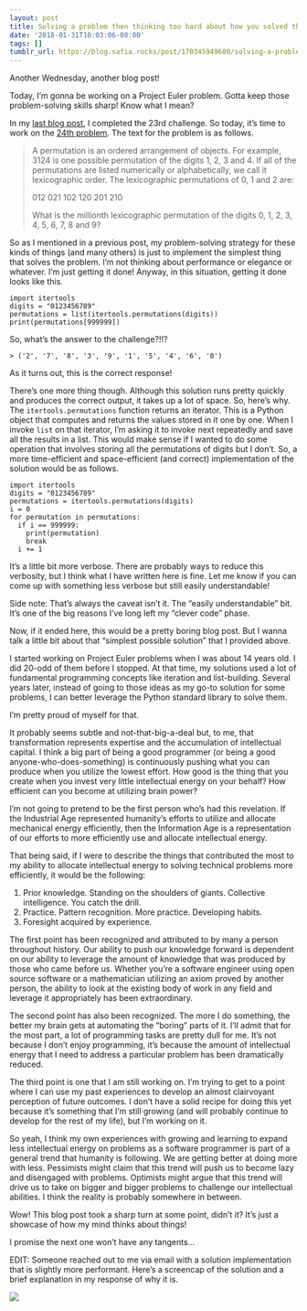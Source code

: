 ```yaml
---
layout: post
title: Solving a problem then thinking too hard about how you solved the problem
date: '2018-01-31T10:03:06-08:00'
tags: []
tumblr_url: https://blog.safia.rocks/post/170345949680/solving-a-problem-then-thinking-too-hard-about-how
---
```

Another Wednesday, another blog post!

Today, I’m gonna be working on a Project Euler problem. Gotta keep those problem-solving skills sharp! Know what I mean?

In my [last blog post](https://blog.safia.rocks/2018-01-24-problem-solving-with-safia-the/), I completed the 23rd challenge. So today, it’s time to work on the [24th problem](https://projecteuler.net/problem=24). The text for the problem is as follows.

> A permutation is an ordered arrangement of objects. For example, 3124 is one possible permutation of the digits 1, 2, 3 and 4. If all of the permutations are listed numerically or alphabetically, we call it lexicographic order. The lexicographic permutations of 0, 1 and 2 are:
> 
> 012 021 102 120 201 210
> 
> What is the millionth lexicographic permutation of the digits 0, 1, 2, 3, 4, 5, 6, 7, 8 and 9?

So as I mentioned in a previous post, my problem-solving strategy for these kinds of things (and many others) is just to implement the simplest thing that solves the problem. I’m not thinking about performance or elegance or whatever. I’m just getting it done! Anyway, in this situation, getting it done looks like this.

    import itertools
    digits = "0123456789"
    permutations = list(itertools.permutations(digits))
    print(permutations[999999])

So, what’s the answer to the challenge?!!?

    > ('2', '7', '8', '3', '9', '1', '5', '4', '6', '0')

As it turns out, this is the correct response!

There’s one more thing though. Although this solution runs pretty quickly and produces the correct output, it takes up a lot of space. So, here’s why. The `itertools.permutations` function returns an iterator. This is a Python object that computes and returns the values stored in it one by one. When I invoke `list` on that iterator, I’m asking it to invoke next repeatedly and save all the results in a list. This would make sense if I wanted to do some operation that involves storing all the permutations of digits but I don’t. So, a more time-efficient and space-efficient (and correct) implementation of the solution would be as follows.

    import itertools
    digits = "0123456789"
    permutations = itertools.permutations(digits)
    i = 0
    for permutation in permutations:
      if i == 999999:
        print(permutation)
        break
      i += 1

It’s a little bit more verbose. There are probably ways to reduce this verbosity, but I think what I have written here is fine. Let me know if you can come up with something less verbose but still easily understandable!

Side note: That’s always the caveat isn’t it. The “easily understandable” bit. It’s one of the big reasons I’ve long left my “clever code” phase.

Now, if it ended here, this would be a pretty boring blog post. But I wanna talk a little bit about that “simplest possible solution” that I provided above.

I started working on Project Euler problems when I was about 14 years old. I did 20-odd of them before I stopped. At that time, my solutions used a lot of fundamental programming concepts like iteration and list-building. Several years later, instead of going to those ideas as my go-to solution for some problems, I can better leverage the Python standard library to solve them.

I’m pretty proud of myself for that.

It probably seems subtle and not-that-big-a-deal but, to me, that transformation represents expertise and the accumulation of intellectual capital. I think a big part of being a good programmer (or being a good anyone-who-does-something) is continuously pushing what you can produce when you utilize the lowest effort. How good is the thing that you create when you invest very little intellectual energy on your behalf? How efficient can you become at utilizing brain power?

I’m not going to pretend to be the first person who’s had this revelation. If the Industrial Age represented humanity’s efforts to utilize and allocate mechanical energy efficiently, then the Information Age is a representation of our efforts to more efficiently use and allocate intellectual energy.

That being said, if I were to describe the things that contributed the most to my ability to allocate intellectual energy to solving technical problems more efficiently, it would be the following:

1. Prior knowledge. Standing on the shoulders of giants. Collective intelligence. You catch the drill.
2. Practice. Pattern recognition. More practice. Developing habits.
3. Foresight acquired by experience.

The first point has been recognized and attributed to by many a person throughout history. Our ability to push our knowledge forward is dependent on our ability to leverage the amount of knowledge that was produced by those who came before us. Whether you’re a software engineer using open source software or a mathematician utilizing an axiom proved by another person, the ability to look at the existing body of work in any field and leverage it appropriately has been extraordinary.

The second point has also been recognized. The more I do something, the better my brain gets at automating the “boring” parts of it. I’ll admit that for the most part, a lot of programming tasks are pretty dull for me. It’s not because I don’t enjoy programming, it’s because the amount of intellectual energy that I need to address a particular problem has been dramatically reduced.

The third point is one that I am still working on. I’m trying to get to a point where I can use my past experiences to develop an almost clairvoyant perception of future outcomes. I don’t have a solid recipe for doing this yet because it’s something that I’m still growing (and will probably continue to develop for the rest of my life), but I’m working on it.

So yeah, I think my own experiences with growing and learning to expand less intellectual energy on problems as a software programmer is part of a general trend that humanity is following. We are getting better at doing more with less. Pessimists might claim that this trend will push us to become lazy and disengaged with problems. Optimists might argue that this trend will drive us to take on bigger and bigger problems to challenge our intellectual abilities. I think the reality is probably somewhere in between.

Wow! This blog post took a sharp turn at some point, didn’t it? It’s just a showcase of how my mind thinks about things!

I promise the next one won’t have any tangents…

EDIT: Someone reached out to me via email with a solution implementation that is slightly more performant. Here’s a screencap of the solution and a brief explanation in my response of why it is.

![](https://cldup.com/mNcHKlGwRD.png)

